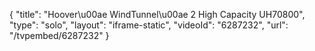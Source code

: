 {
    "title": "Hoover\u00ae WindTunnel\u00ae 2 High Capacity UH70800",
    "type": "solo",
    "layout": "iframe-static",
    "videoId": "6287232",
    "url": "\/tvpembed\/6287232"
}